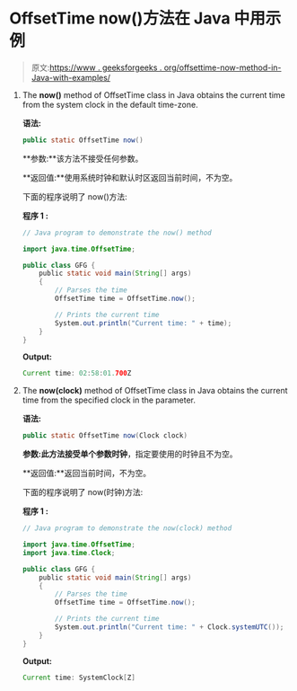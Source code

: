# OffsetTime now()方法在 Java 中用示例

> 原文:[https://www . geeksforgeeks . org/offsettime-now-method-in-Java-with-examples/](https://www.geeksforgeeks.org/offsettime-now-method-in-java-with-examples/)

1.  The **now()** method of OffsetTime class in Java obtains the current time from the system clock in the default time-zone.

    **语法:**

    ```java
    public static OffsetTime now()

    ```

    **参数:**该方法不接受任何参数。

    **返回值:**使用系统时钟和默认时区返回当前时间，不为空。

    下面的程序说明了 now()方法:

    **程序 1 :**

    ```java
    // Java program to demonstrate the now() method

    import java.time.OffsetTime;

    public class GFG {
        public static void main(String[] args)
        {
            // Parses the time
            OffsetTime time = OffsetTime.now();

            // Prints the current time
            System.out.println("Current time: " + time);
        }
    }
    ```

    **Output:**

    ```java
    Current time: 02:58:01.700Z

    ```

2.  The **now(clock)** method of OffsetTime class in Java obtains the current time from the specified clock in the parameter.

    **语法:**

    ```java
    public static OffsetTime now(Clock clock)

    ```

    **参数:**此方法接受单个参数**时钟**，指定要使用的时钟且不为空。

    **返回值:**返回当前时间，不为空。

    下面的程序说明了 now(时钟)方法:

    **程序 1 :**

    ```java
    // Java program to demonstrate the now(clock) method

    import java.time.OffsetTime;
    import java.time.Clock;

    public class GFG {
        public static void main(String[] args)
        {
            // Parses the time
            OffsetTime time = OffsetTime.now();

            // Prints the current time
            System.out.println("Current time: " + Clock.systemUTC());
        }
    }
    ```

    **Output:**

    ```java
    Current time: SystemClock[Z]

    ```